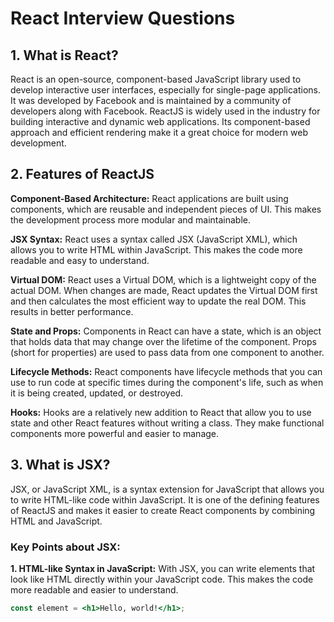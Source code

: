 # React Interview Questions

## 1. What is React?
React is an open-source, component-based JavaScript library used to develop interactive user interfaces, especially for single-page applications. It was developed by Facebook and is maintained by a community of developers along with Facebook. ReactJS is widely used in the industry for building interactive and dynamic web applications. Its component-based approach and efficient rendering make it a great choice for modern web development.

## 2. Features of ReactJS

**Component-Based Architecture:**
React applications are built using components, which are reusable and independent pieces of UI. This makes the development process more modular and maintainable.

**JSX Syntax:**
React uses a syntax called JSX (JavaScript XML), which allows you to write HTML within JavaScript. This makes the code more readable and easy to understand.

**Virtual DOM:**
React uses a Virtual DOM, which is a lightweight copy of the actual DOM. When changes are made, React updates the Virtual DOM first and then calculates the most efficient way to update the real DOM. This results in better performance.

**State and Props:**
Components in React can have a state, which is an object that holds data that may change over the lifetime of the component. Props (short for properties) are used to pass data from one component to another.

**Lifecycle Methods:**
React components have lifecycle methods that you can use to run code at specific times during the component's life, such as when it is being created, updated, or destroyed.

**Hooks:**
Hooks are a relatively new addition to React that allow you to use state and other React features without writing a class. They make functional components more powerful and easier to manage.

## 3. What is JSX?

JSX, or JavaScript XML, is a syntax extension for JavaScript that allows you to write HTML-like code within JavaScript. It is one of the defining features of ReactJS and makes it easier to create React components by combining HTML and JavaScript.

### Key Points about JSX:

**1. HTML-like Syntax in JavaScript:**
With JSX, you can write elements that look like HTML directly within your JavaScript code. This makes the code more readable and easier to understand.

```jsx
const element = <h1>Hello, world!</h1>;
